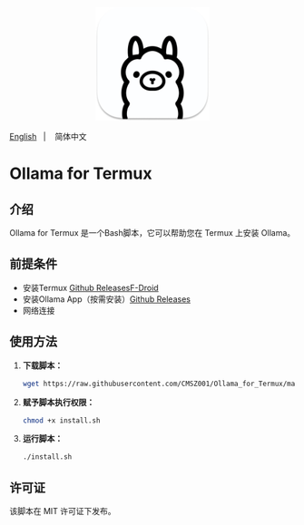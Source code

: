 <div align="center">
  <img alt="ollama" height="200px" src="./_images/ollama.png">
</div>

<a href="./README.md">English</a>
&nbsp;&nbsp;| &nbsp;&nbsp;
简体中文

# Ollama for Termux

## 介绍
Ollama for Termux 是一个Bash脚本，它可以帮助您在 Termux 上安装 Ollama。

## 前提条件

- 安装Termux [Github Releases](https://github.com/termux/termux-app/releases/latest)[F-Droid](https://f-droid.org/en/packages/com.termux)
- 安装Ollama App（按需安装）[Github Releases](https://github.com/JHubi1/ollama-app/releases/latest)
- 网络连接

## 使用方法

1. **下载脚本：**

    ```bash
    wget https://raw.githubusercontent.com/CMSZ001/Ollama_for_Termux/main/install.sh
    ```

2. **赋予脚本执行权限：**

    ```bash
    chmod +x install.sh
    ```

3. **运行脚本：**

    ```bash
    ./install.sh
    ```

## 许可证

该脚本在 MIT 许可证下发布。
